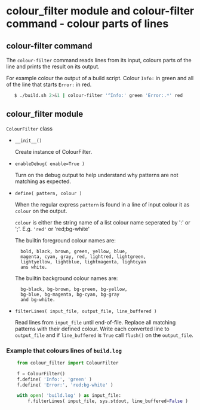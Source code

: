 # colour_filter module and colour-filter command - colour parts of lines

## colour-filter command

The `colour-filter` command reads lines from its input,
colours parts of the line and prints the result on its output.

For example colour the output of a build script. Colour `Info:` in green
and all of the line that starts `Error:` in red.

``` bash
   $ ./build.sh 2>&1 | colour-filter '^Info:' green 'Error:.*' red
```

## colour_filter module

`ColourFilter` class

- `__init__()`

    Create instance of ColourFilter.

- `enableDebug( enable=True )`

    Turn on the debug output to help understand why patterns are not matching as expected.

- `define( pattern, colour )`

    When the regular express `pattern` is found in a line of input colour it as `colour` on the output.

    `colour` is either the string name of a list colour name seperated by ':' or ';'.
    E.g. `'red'` or 'red;bg-white'

    The builtin foreground colour names are:

        bold, black, brown, green, yellow, blue,
        magenta, cyan, gray, red, lightred, lightgreen,
        lightyellow, lightblue, lightmagenta, lightcyan
        ans white.

    The builtin background colour names are:

        bg-black, bg-brown, bg-green, bg-yellow,
        bg-blue, bg-magenta, bg-cyan, bg-gray
        and bg-white.

- `filterLines( input_file, output_file, line_buffered )`

    Read lines from `input_file` until end-of-file.
    Replace all matching patterns with their defined colour.
    Write each converted line to `output_file` and if `line_buffered` is `True`
    call `flush()` on the `output_file`.

### Example that colours lines of `build.log`

``` python
    from colour_filter import ColourFilter

    f = ColourFilter()
    f.define( 'Info:', 'green' )
    f.define( 'Error:', 'red;bg-white' )

    with open( 'build.log' ) as input_file:
        f.filterLines( input_file, sys.stdout, line_buffered=False )

```
